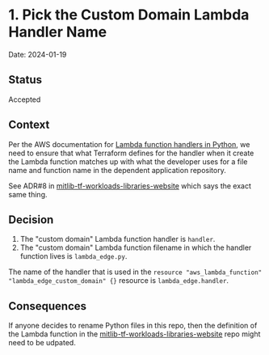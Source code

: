 # 1. Pick the Custom Domain Lambda Handler Name

Date: 2024-01-19

## Status

Accepted

## Context

Per the AWS documentation for [Lambda function handlers in Python](https://docs.aws.amazon.com/lambda/latest/dg/python-handler.html?icmpid=docs_lambda_help), we need to ensure that what Terraform defines for the handler when it create the Lambda function matches up with what the developer uses for a file name and function name in the dependent application repository.

See ADR#8 in [mitlib-tf-workloads-libraries-website](https://github.com/MITLibraries/mitlib-tf-workloads-libraries-website) which says the exact same thing.

## Decision

1. The "custom domain" Lambda function handler is `handler`.
2. The "custom domain" Lambda function filename in which the handler function lives is `lambda_edge.py`.

The name of the handler that is used in the `resource "aws_lambda_function" "lambda_edge_custom_domain" {}` resource is `lambda_edge.handler`.

## Consequences

If anyone decides to rename Python files in this repo, then the definition of the Lambda function in the [mitlib-tf-workloads-libraries-website](https://github.com/MITLibraries/mitlib-tf-workloads-libraries-website) repo might need to be udpated.
